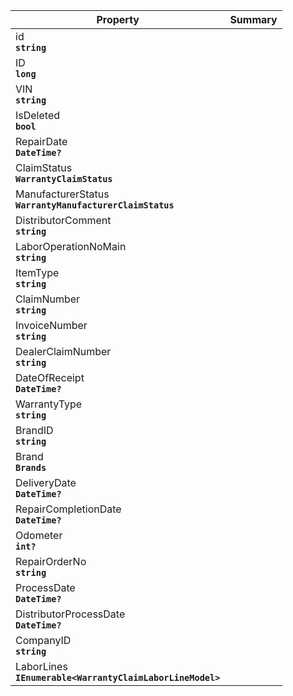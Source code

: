 
| Property | Summary |
|----------|---------|
| id <div><strong>``string``</strong></div> |  |
| ID <div><strong>``long``</strong></div> |  |
| VIN <div><strong>``string``</strong></div> |  |
| IsDeleted <div><strong>``bool``</strong></div> |  |
| RepairDate <div><strong>``DateTime?``</strong></div> |  |
| ClaimStatus <div><strong>``WarrantyClaimStatus``</strong></div> |  |
| ManufacturerStatus <div><strong>``WarrantyManufacturerClaimStatus``</strong></div> |  |
| DistributorComment <div><strong>``string``</strong></div> |  |
| LaborOperationNoMain <div><strong>``string``</strong></div> |  |
| ItemType <div><strong>``string``</strong></div> |  |
| ClaimNumber <div><strong>``string``</strong></div> |  |
| InvoiceNumber <div><strong>``string``</strong></div> |  |
| DealerClaimNumber <div><strong>``string``</strong></div> |  |
| DateOfReceipt <div><strong>``DateTime?``</strong></div> |  |
| WarrantyType <div><strong>``string``</strong></div> |  |
| BrandID <div><strong>``string``</strong></div> |  |
| Brand <div><strong>``Brands``</strong></div> |  |
| DeliveryDate <div><strong>``DateTime?``</strong></div> |  |
| RepairCompletionDate <div><strong>``DateTime?``</strong></div> |  |
| Odometer <div><strong>``int?``</strong></div> |  |
| RepairOrderNo <div><strong>``string``</strong></div> |  |
| ProcessDate <div><strong>``DateTime?``</strong></div> |  |
| DistributorProcessDate <div><strong>``DateTime?``</strong></div> |  |
| CompanyID <div><strong>``string``</strong></div> |  |
| LaborLines <div><strong>``IEnumerable<WarrantyClaimLaborLineModel>``</strong></div> |  |
